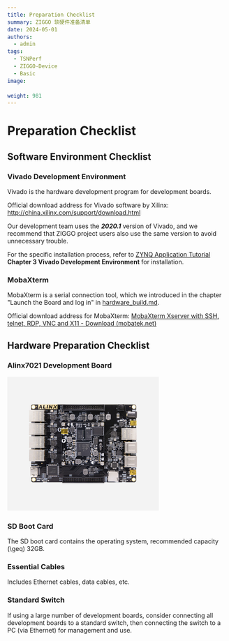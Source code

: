 ```yaml
---
title: Preparation Checklist
summary: ZIGGO 软硬件准备清单
date: 2024-05-01
authors:
  - admin
tags:
  - TSNPerf
  - ZIGGO-Device
  - Basic
image:
  
weight: 981
---
```

# Preparation Checklist
## Software Environment Checklist

### Vivado Development Environment

Vivado is the hardware development program for development boards.

Official download address for Vivado software by Xilinx: http://china.xilinx.com/support/download.html

Our development team uses the ***2020.1*** version of Vivado, and we recommend that ZIGGO project users also use the same version to avoid unnecessary trouble.

For the specific installation process, refer to [ZYNQ Application Tutorial](https://cloud.tsinghua.edu.cn/f/f9f1a4f92a344e8e9c2c/) **Chapter 3 Vivado Development Environment** for installation.

### MobaXterm

MobaXterm is a serial connection tool, which we introduced in the chapter "Launch the Board and log in" in [hardware_build.md](/ziggo_book/docs/device/hardware-build/).

Official download address for MobaXterm: [MobaXterm Xserver with SSH, telnet, RDP, VNC and X11 - Download (mobatek.net)](https://mobaxterm.mobatek.net/download.html)

## Hardware Preparation Checklist

### Alinx7021 Development Board

<img src="./alinx7021.png" alt="Alinx" style="zoom:50%;" />

### SD Boot Card

The SD boot card contains the operating system, recommended capacity \(\geq\) 32GB.

### Essential Cables

Includes Ethernet cables, data cables, etc.

### Standard Switch

If using a large number of development boards, consider connecting all development boards to a standard switch, then connecting the switch to a PC (via Ethernet) for management and use.